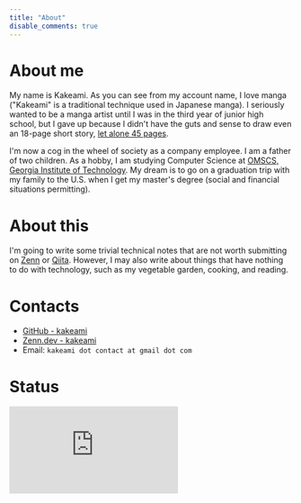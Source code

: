 ```yaml
---
title: "About"
disable_comments: true
---
```


# About me

My name is Kakeami.
As you can see from my account name, I love manga ("Kakeami" is a traditional technique used in Japanese manga).
I seriously wanted to be a manga artist until I was in the third year of junior high school, but I gave up because I didn't have the guts and sense to draw even an 18-page short story, [let alone 45 pages](https://shonenjumpplus.com/episode/3269754496401369355).

I'm now a cog in the wheel of society as a company employee.
I am a father of two children.
As a hobby, I am studying Computer Science at [OMSCS, Georgia Institute of Technology](https://omscs.gatech.edu/).
My dream is to go on a graduation trip with my family to the U.S. when I get my master's degree (social and financial situations permitting).

# About this

I'm going to write some trivial technical notes that are not worth submitting on [Zenn](https://zenn.dev/) or [Qiita](https://qiita.com/).
However, I may also write about things that have nothing to do with technology, such as my vegetable garden, cooking, and reading.

# Contacts

- [GitHub - kakeami](https://github.com/kakeami)
- [Zenn.dev - kakeami](https://zenn.dev/kakeami)
- Email: `kakeami dot contact at gmail dot com`

# Status

<iframe src="https://pixe.la/v1/users/kakeami/graphs/todoist-graph.html?mode=simple" height="155" frameborder="0"></iframe>
